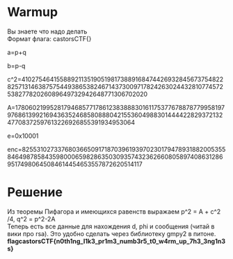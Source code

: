 # Warmup

Вы знаете что надо делать <br/>
Формат флага: castorsCTF{}<br/>

a=p+q<br/>

b=p-q<br/>

c^2=41027546415588921135190519817388916847442693284567375482282571314638757544938653824671437300971782426302443281077457253827782026089649732942648771306702020<br/>

A=1780602199528179468577178612383888301611753776788787799581979768613992169436352468580888042155360498830144442282937213247708372597613226926855391934953064<br/>

e=0x10001<br/>

enc=825531027337680366509171870396193970230179478931882005355846498785843598000659828635030935743236266080589740863128695174980645084614454653557872620514117<br/>

# Решение

Из теоремы Пифагора и имеющихся равенств выражаем p^2 = A + c^2 /4, q^2 = p^2-2A <br/>
Теперь есть все данные для нахождения d, phi и сообщения (читай в вики про rsa). Это удобно сделать через библиотеку gmpy2 в питоне. <br/>
**flagcastorsCTF{n0th1ng_l1k3_pr1m3_numb3r5_t0_w4rm_up_7h3_3ng1n3s}**
